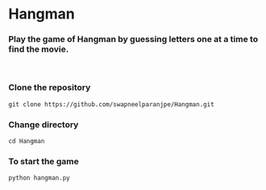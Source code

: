 # Hangman
### Play the game of Hangman by guessing letters one at a time to find the movie.

<br>

### Clone the repository
```
git clone https://github.com/swapneelparanjpe/Hangman.git
```

### Change directory
```
cd Hangman
```

### To start the game
```
python hangman.py
```
